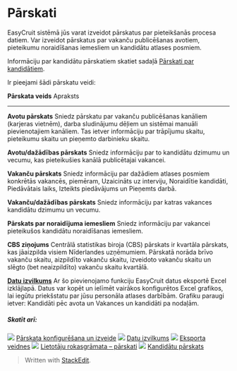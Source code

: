 # Pārskati

EasyCruit sistēmā jūs varat izveidot pārskatus par pieteikšanās procesa datiem. Var izveidot pārskatus par vakanču publicēšanas avotiem, pieteikumu noraidīšanas iemesliem un kandidātu atlases posmiem.

Informāciju par kandidātu pārskatiem skatiet sadaļā  [Pārskati par kandidātiem](reporting_on_candidates.htm).

Ir pieejami šādi pārskatu veidi:

**Pārskata veids**
Apraksts
***
**Avotu pārskats**
Sniedz pārskatu par vakanču publicēšanas kanāliem (karjeras vietnēm), darba sludinājumu dēļiem un sistēmai manuāli pievienotajiem kanāliem. Tas ietver informāciju par trāpījumu skaitu, pieteikumu skaitu un pieņemto darbinieku skaitu.

**Avotu/dažādības pārskats**
Sniedz informāciju par to kandidātu dzimumu un vecumu, kas pieteikušies kanālā publicētajai vakancei.

**Vakanču pārskats**
Sniedz informāciju par dažādiem atlases posmiem konkrētās vakancēs, piemēram, Uzaicināts uz interviju, Noraidītie kandidāti, Piedāvātais laiks, Izteikts piedāvājums un Pieņemts darbā.

**Vakanču/dažādības pārskats**
Sniedz informāciju par katras vakances kandidātu dzimumu un vecumu.

**Pārskats par noraidījuma iemesliem**
Sniedz informāciju par vakancei pieteikušos kandidātu noraidīšanas iemesliem.

**CBS ziņojums**
Centrālā statistikas biroja (CBS) pārskats ir kvartāla pārskats, kas jāaizpilda visiem Nīderlandes uzņēmumiem. Pārskatā norāda brīvo vakanču skaitu, aizpildīto vakanču skaitu, izveidoto vakanču skaitu un slēgto (bet neaizpildīto) vakanču skaitu kvartālā.

**[Datu izvilkums](data_extract.htm)**
Ar šo pievienojamo funkciju EasyCruit datus eksportē Excel izklājlapā. Datus var kopēt un ielīmēt vairākos konfigurētos Excel grafikos, lai iegūtu priekšstatu par jūsu personāla atlases darbībām. Grafiku paraugi ietver: Kandidāti pēc avota un Vakances un kandidāti pa nodaļām.

##### Skatīt arī:

![](../Resources/Images/icon-document-link.png)  [Pārskata konfigurēšana un izveide](configuring_and_running_a_report.htm)
![](../Resources/Images/icon-document-link.png)  [Datu izvilkums](data_extract.htm)
![](../Resources/Images/icon-document-link.png)  [Eksporta veidnes](export_templates.htm)
![](../Resources/Images/icon-document-link.png)  [Lietotāju rokasgrāmata – pārskati](guide_for_users_reports.htm)
![](../Resources/Images/icon-document-link.png)  [Kandidātu pārskats](candidate_report.htm)


> Written with [StackEdit](https://stackedit.io/).
<!--stackedit_data:
eyJoaXN0b3J5IjpbLTk2NTE4MDgwMV19
-->